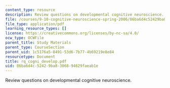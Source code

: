 ```yaml
---
content_type: resource
description: Review questions on developmental cognitive neuroscience.
file: /courses/9-10-cognitive-neuroscience-spring-2006/86ba6d4c52429ba8306894629faeab1e_rq_cogni_develop.pdf
file_type: application/pdf
learning_resource_types: []
license: https://creativecommons.org/licenses/by-nc-sa/4.0/
ocw_type: OCWFile
parent_title: Study Materials
parent_type: CourseSection
parent_uid: 1c5176a5-8491-53d6-7b77-4b69219e8e84
resourcetype: Document
title: rq_cogni_develop.pdf
uid: 86ba6d4c-5242-9ba8-3068-94629faeab1e
---
```

Review questions on developmental cognitive neuroscience.